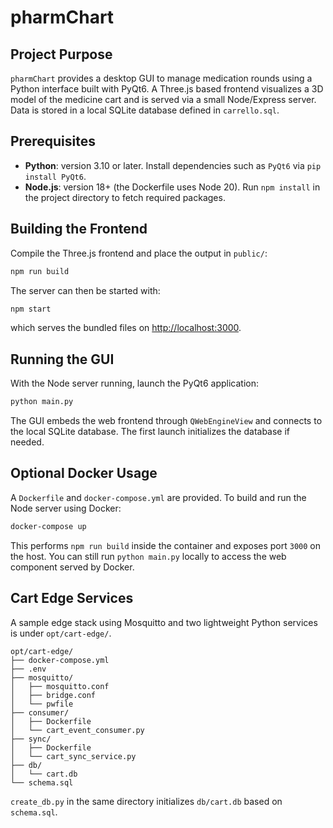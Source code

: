 # pharmChart

## Project Purpose

`pharmChart` provides a desktop GUI to manage medication rounds using a Python interface built with PyQt6. A Three.js based frontend visualizes a 3D model of the medicine cart and is served via a small Node/Express server. Data is stored in a local SQLite database defined in `carrello.sql`.

## Prerequisites

- **Python**: version 3.10 or later. Install dependencies such as `PyQt6` via `pip install PyQt6`.
- **Node.js**: version 18+ (the Dockerfile uses Node 20). Run `npm install` in the project directory to fetch required packages.

## Building the Frontend

Compile the Three.js frontend and place the output in `public/`:

```bash
npm run build
```

The server can then be started with:

```bash
npm start
```

which serves the bundled files on [http://localhost:3000](http://localhost:3000).

## Running the GUI

With the Node server running, launch the PyQt6 application:

```bash
python main.py
```

The GUI embeds the web frontend through `QWebEngineView` and connects to the local SQLite database. The first launch initializes the database if needed.

## Optional Docker Usage

A `Dockerfile` and `docker-compose.yml` are provided. To build and run the Node server using Docker:

```bash
docker-compose up
```

This performs `npm run build` inside the container and exposes port `3000` on the host. You can still run `python main.py` locally to access the web component served by Docker.


## Cart Edge Services

A sample edge stack using Mosquitto and two lightweight Python services is under `opt/cart-edge/`.

```
opt/cart-edge/
├── docker-compose.yml
├── .env
├── mosquitto/
│   ├── mosquitto.conf
│   ├── bridge.conf
│   └── pwfile
├── consumer/
│   ├── Dockerfile
│   └── cart_event_consumer.py
├── sync/
│   ├── Dockerfile
│   └── cart_sync_service.py
├── db/
│   └── cart.db
└── schema.sql
```

`create_db.py` in the same directory initializes `db/cart.db` based on `schema.sql`.
